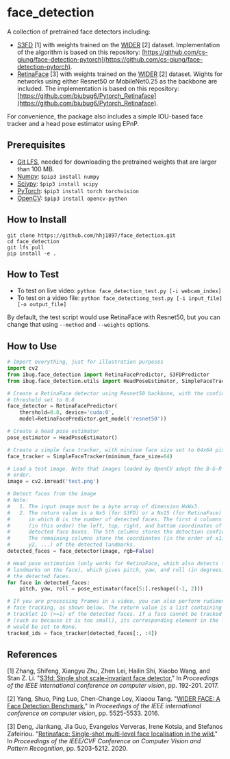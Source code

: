 # face_detection
A collection of pretrained face detectors including:
* [S3FD](http://openaccess.thecvf.com/content_ICCV_2017/papers/Zhang_S3FD_Single_Shot_ICCV_2017_paper.pdf) \[1\] with weights trained on the [WIDER](http://shuoyang1213.me/WIDERFACE/) \[2\] dataset. Implementation of the algorithm is based on this repository: [https://github.com/cs-giung/face-detection-pytorch](https://github.com/cs-giung/face-detection-pytorch).
* [RetinaFace](https://arxiv.org/pdf/1905.00641) \[3\] with weights trained on the [WIDER](http://shuoyang1213.me/WIDERFACE/) \[2\] dataset. Wights for networks using either Resnet50 or MobileNet0.25 as the backbone are included. The implementation is based on this repository: [https://github.com/biubug6/Pytorch_Retinaface](https://github.com/biubug6/Pytorch_Retinaface).

For convenience, the package also includes a simple IOU-based face tracker and a head pose estimator using EPnP.

## Prerequisites
* [Git LFS](https://git-lfs.github.com/), needed for downloading the pretrained weights that are larger than 100 MB.
* [Numpy](https://www.numpy.org/): `$pip3 install numpy`
* [Sciypy](https://www.scipy.org/): `$pip3 install scipy`
* [PyTorch](https://pytorch.org/): `$pip3 install torch torchvision`
* [OpenCV](https://opencv.org/): `$pip3 install opencv-python`

## How to Install
```
git clone https://github.com/hhj1897/face_detection.git
cd face_detection
git lfs pull
pip install -e .
```

## How to Test
* To test on live video: `python face_detection_test.py [-i webcam_index]`
* To test on a video file: `python face_detectiong_test.py [-i input_file] [-o output_file]`

By default, the test script would use RetinaFace with Resnet50, but you can change that using `--method` and `--weights` options. 

## How to Use
```python
# Import everything, just for illustration purposes
import cv2
from ibug.face_detection import RetinaFacePredictor, S3FDPredictor
from ibug.face_detection.utils import HeadPoseEstimator, SimpleFaceTracker

# Create a RetinaFace detector using Resnet50 backbone, with the confidence 
# threshold set to 0.8
face_detector = RetinaFacePredictor(
    thershold=0.8, device='cuda:0',
    model=RetinaFacePredictor.get_model('resnet50'))

# Create a head pose estimator
pose_estimator = HeadPoseEstimator()

# Create a simple face tracker, with mininum face size set to 64x64 pixels
face_tracker = SimpleFaceTracker(minimum_face_size=64)

# Load a test image. Note that images loaded by OpenCV adopt the B-G-R channel
# order.
image = cv2.imread('test.png')

# Detect faces from the image
# Note:
#   1. The input image must be a byte array of dimension HxWx3.
#   2. The return value is a Nx5 (for S3FD) or a Nx15 (for RetinaFace) matrix,
#      in which N is the number of detected faces. The first 4 columns store 
#      (in this order) the left, top, right, and bottom coordinates of the 
#      detected face boxes. The 5th columns stores the detection confidences.
#      The remaining columns store the coordinates (in the order of x1, y1, x2,
#      y2, ...) of the detected landmarks.
detected_faces = face_detector(image, rgb=False)

# Head pose estimation (only works for RetinaFace, which also detects the 5
# landmarks on the face), which gives pitch, yaw, and roll (in degrees) of
# the detected faces.
for face in detected_faces:
    pitch, yaw, roll = pose_estimator(face[5:].reshape((-1, 2)))

# If you are processing frames in a video, you can also perform rudimentary
# face tracking, as shown below. The return value is a list containing the 
# tracklet ID (>=1) of the detected faces. If a face cannot be tracked 
# (such as because it is too small), its corresponding element in the list 
# would be set to None.
tracked_ids = face_tracker(detected_faces[:, :4])
```

## References
\[1\] Zhang, Shifeng, Xiangyu Zhu, Zhen Lei, Hailin Shi, Xiaobo Wang, and Stan Z. Li. "[S3fd: Single shot scale-invariant face detector.](http://openaccess.thecvf.com/content_ICCV_2017/papers/Zhang_S3FD_Single_Shot_ICCV_2017_paper.pdf)" In _Proceedings of the IEEE international conference on computer vision_, pp. 192-201. 2017.

\[2\] Yang, Shuo, Ping Luo, Chen-Change Loy, Xiaoou Tang. "[WIDER FACE: A Face Detection Benchmark.](http://openaccess.thecvf.com/content_cvpr_2016/papers/Yang_WIDER_FACE_A_CVPR_2016_paper.pdf)" In _Proceedings of the IEEE international conference on computer vision_, pp. 5525-5533. 2016.

\[3\] Deng, Jiankang, Jia Guo, Evangelos Ververas, Irene Kotsia, and Stefanos Zafeiriou. "[Retinaface: Single-shot multi-level face localisation in the wild.](https://openaccess.thecvf.com/content_CVPR_2020/papers/Deng_RetinaFace_Single-Shot_Multi-Level_Face_Localisation_in_the_Wild_CVPR_2020_paper.pdf)" In _Proceedings of the IEEE/CVF Conference on Computer Vision and Pattern Recognition_, pp. 5203-5212. 2020.
